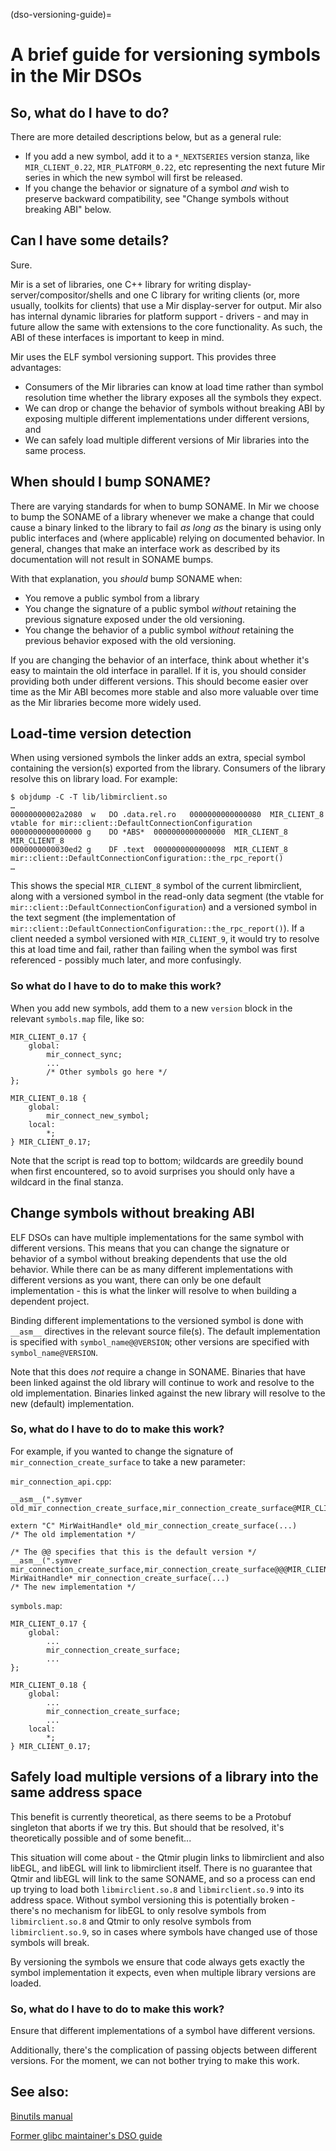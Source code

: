 (dso-versioning-guide)=

A brief guide for versioning symbols in the Mir DSOs
====================================================

So, what do I have to do?
-------------------------

There are more detailed descriptions below, but as a general rule:

 - If you add a new symbol, add it to a `*_NEXTSERIES` version stanza,
   like `MIR_CLIENT_0.22`, `MIR_PLATFORM_0.22`, etc representing the
   next future Mir series in which the new symbol will first be released.
 - If you change the behavior or signature of a symbol _and_ wish to preserve
   backward compatibility, see "Change symbols without breaking ABI" below.

Can I have some details?
------------------------

Sure.

Mir is a set of libraries, one C++ library for writing display-
server/compositor/shells and one C library for writing clients (or, more
usually, toolkits for clients) that use a Mir display-server for output. Mir
also has internal dynamic libraries for platform support - drivers - and may in
future allow the same with extensions to the core functionality. As such, the
ABI of these interfaces is important to keep in mind.

Mir uses the ELF symbol versioning support. This provides three advantages:

 - Consumers of the Mir libraries can know at load time rather than symbol
   resolution time whether the library exposes all the symbols they expect.
 - We can drop or change the behavior of symbols without breaking ABI by
   exposing multiple different implementations under different versions, and
 - We can safely load multiple different versions of Mir libraries into the
   same process.

When should I bump SONAME?
--------------------------

There are varying standards for when to bump SONAME. In Mir we choose to bump
the SONAME of a library whenever we make a change that could cause a binary
linked to the library to fail _as long as_ the binary is using only public
interfaces and (where applicable) relying on documented behavior. In general,
changes that make an interface work as described by its documentation will not
result in SONAME bumps.

With that explanation, you _should_ bump SONAME when:

 - You remove a public symbol from a library
 - You change the signature of a public symbol _without_ retaining the previous
   signature exposed under the old versioning.
 - You change the behavior of a public symbol _without_ retaining the previous
   behavior exposed with the old versioning.

If you are changing the behavior of an interface, think about whether it's easy
to maintain the old interface in parallel. If it is, you should consider
providing both under different versions. This should become easier over time as
the Mir ABI becomes more stable and also more valuable over time as the Mir
libraries become more widely used.

Load-time version detection
---------------------------

When using versioned symbols the linker adds an extra, special symbol containing
the version(s) exported from the library. Consumers of the library resolve this
on library load. For example:

    $ objdump -C -T lib/libmirclient.so
    …
    00000000002a2080  w   DO .data.rel.ro   0000000000000080  MIR_CLIENT_8 vtable for mir::client::DefaultConnectionConfiguration
    0000000000000000 g    DO *ABS*  0000000000000000  MIR_CLIENT_8 MIR_CLIENT_8
    0000000000030ed2 g    DF .text  0000000000000098  MIR_CLIENT_8 mir::client::DefaultConnectionConfiguration::the_rpc_report()
    …

This shows the special `MIR_CLIENT_8` symbol of the current libmirclient, along
with a versioned symbol in the read-only data segment (the vtable for
`mir::client::DefaultConnectionConfiguration`) and a versioned symbol in the
text segment (the implementation of
`mir::client::DefaultConnectionConfiguration::the_rpc_report()`). If a client
needed a symbol versioned with `MIR_CLIENT_9`, it would try to resolve this at
load time and fail, rather than failing when the symbol was first referenced -
possibly much later, and more confusingly.

### So what do I have to do to make this work?

When you add new symbols, add them to a new `version` block in the relevant
`symbols.map` file, like so:

    MIR_CLIENT_0.17 {
        global:
            mir_connect_sync;
            ...
            /* Other symbols go here */
    };

    MIR_CLIENT_0.18 {
        global:
            mir_connect_new_symbol;
        local:
            *;
    } MIR_CLIENT_0.17;

Note that the script is read top to bottom; wildcards are greedily bound when
first encountered, so to avoid surprises you should only have a wildcard in the
final stanza.

Change symbols without breaking ABI
-----------------------------------

ELF DSOs can have multiple implementations for the same symbol with different
versions. This means that you can change the signature or behavior of a symbol
without breaking dependents that use the old behavior. While there can be as
many different implementations with different versions as you want, there can
only be one default implementation - this is what the linker will resolve to
when building a dependent project.

Binding different implementations to the versioned symbol is done with `__asm__`
directives in the relevant source file(s). The default implementation is
specified with `symbol_name@@VERSION`; other versions are specified with
`symbol_name@VERSION`.

Note that this does _not_ require a change in SONAME. Binaries that have been
linked against the old library will continue to work and resolve to the old
implementation. Binaries linked against the new library will resolve to the new
(default) implementation.

### So, what do I have to do to make this work?
For example, if you wanted to change the signature of
`mir_connection_create_surface` to take a new parameter:

`mir_connection_api.cpp`:

    __asm__(".symver old_mir_connection_create_surface,mir_connection_create_surface@MIR_CLIENT_0.17");

    extern "C" MirWaitHandle* old_mir_connection_create_surface(...)
    /* The old implementation */

    /* The @@ specifies that this is the default version */
    __asm__(".symver mir_connection_create_surface,mir_connection_create_surface@@@MIR_CLIENT_0.18");
    MirWaitHandle* mir_connection_create_surface(...)
    /* The new implementation */

`symbols.map`:

    MIR_CLIENT_0.17 {
        global:
            ...
            mir_connection_create_surface;
            ...
    };

    MIR_CLIENT_0.18 {
        global:
            ...
            mir_connection_create_surface;
            ...
        local:
            *;
    } MIR_CLIENT_0.17;

Safely load multiple versions of a library into the same address space
----------------------------------------------------------------------

This benefit is currently theoretical, as there seems to be a Protobuf singleton
that aborts if we try this. But should that be resolved, it's theoretically
possible and of some benefit...

This situation will come about - the Qtmir plugin links to libmirclient and also
libEGL, and libEGL will link to libmirclient itself. There is no guarantee that
Qtmir and libEGL will link to the same SONAME, and so a process can end up
trying to load both `libmirclient.so.8` and `libmirclient.so.9` into its address
space. Without symbol versioning this is potentially broken - there's no
mechanism for libEGL to only resolve symbols from `libmirclient.so.8` and Qtmir
to only resolve symbols from `libmirclient.so.9`, so in cases where symbols have
changed use of those symbols will break.

By versioning the symbols we ensure that code always gets exactly the symbol
implementation it expects, even when multiple library versions are loaded.

### So, what do I have to do to make this work?

Ensure that different implementations of a symbol have different versions.

Additionally, there's the complication of passing objects between different
versions. For the moment, we can not bother trying to make this work.


See also:
---------
[Binutils manual](https://sourceware.org/binutils/docs/ld/VERSION.html)

[Former glibc maintainer's DSO guide](https://www.akkadia.org/drepper/dsohowto.pdf)
